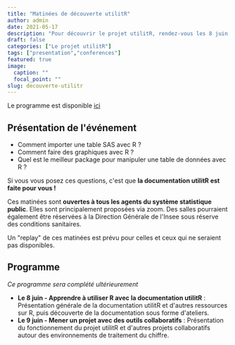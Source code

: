 ```yaml
---
title: "Matinées de découverte utilitR"
author: admin
date: 2021-05-17
description: "Pour découvrir le projet utilitR, rendez-vous les 8 juin et 9 juin 2021 de 10h à 12h30"
draft: false
categories: ["Le projet utilitR"]
tags: ["presentation","conferences"]
featured: true
image:
  caption: ""
  focal_point: ""
slug: decouverte-utilitr
---
```


Le programme est disponible [ici](/conferences/decouverte-utilitr/)


## Présentation de l'événement

* Comment importer une table SAS avec R ?
* Comment faire des graphiques avec R ? 
* Quel est le meilleur package pour manipuler une table de données avec R ?

Si vous vous posez ces questions, c'est que **la documentation utilitR est faite pour vous !**

Ces matinées sont **ouvertes à tous les agents du système statistique public**. Elles sont principalement proposées via zoom. Des salles pourraient également être réservées à la Direction Générale de l'Insee sous réserve des conditions sanitaires.

Un "replay" de ces matinées est prévu pour celles et ceux qui ne seraient pas disponibles.

## Programme

*Ce programme sera complété ultérieurement*

* __Le 8 juin - Apprendre à utiliser R avec la documentation utilitR__ : Présentation générale de la documentation utilitR et d'autres ressources sur R, puis découverte de la documentation sous forme d'ateliers.
* __Le 9 juin - Mener un projet avec des outils collaboratifs__ : Présentation du fonctionnement du projet utilitR et d'autres projets collaboratifs autour des environnements de traitement du chiffre.



